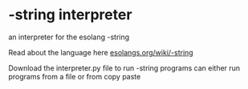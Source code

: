 # -string interpreter
an interpreter for the esolang -string

Read about the language here [esolangs.org/wiki/-string](https://esolangs.org/wiki/-string)

Download the interpreter.py file to run -string programs
can either run programs from a file or from copy paste

